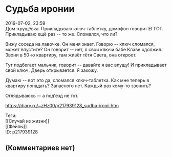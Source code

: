 Судьба иронии
=============

  
2019-07-02, 23:59  
 Дом-хрущёвка. Прикладываю ключ-таблетку, домофон говорит ЕГГОГ. Прикладываю ещё раз -- то же. Сломался, что ли?   
   
 Вижу соседа на лавочке. Он меня знает. Говорю -- ключ сломался, может впустите? Он говорит -- нет, я свои ключи бабе Клаве одолжил. Звони в 50-ю квартиру, там живёт тётя Света, она откроет.   
   
 Тут подбегает мальчик, говорит -- давайте я вас впущу! И прикладывает свой ключ. Дверь открывается. Я захожу.   
   
 Думаю -- вот это да, сломался ключ-таблетка. Как мне теперь в квартиру попадать? Запасного нет. Каждый раз кому-то звонить?   
   
 Оглядываюсь -- а под'езд не тот.   
  
<https://diary.ru/~zHz00/p217939128_sudba-ironii.htm>  
  
Теги:  
[[Случай из жизни]]  
[[Фейлы]]  
ID: p217939128  


(Комментариев нет)
------------------